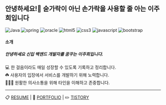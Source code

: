 ## 안녕하세요!👋 숟가락이 아닌 손가락을 사용할 줄 아는 이주희입니다

![Java](https://img.shields.io/badge/Java-007396.svg?&style=for-the-badge&logo=Java&logoColor=white) ![spring](https://img.shields.io/badge/spring-6DB33F.svg?&style=for-the-badge&logo=spring&logoColor=white) ![oracle](https://img.shields.io/badge/oracle-F80000.svg?&style=for-the-badge&logo=oracle&logoColor=white) ![html5](https://img.shields.io/badge/html5-E34F26.svg?&style=for-the-badge&logo=html5&logoColor=white) ![css3](https://img.shields.io/badge/css3-1572B6.svg?&style=for-the-badge&logo=css3&logoColor=white) ![javascript](https://img.shields.io/badge/javascript-F7DF1E.svg?&style=for-the-badge&logo=javascript&logoColor=white) ![bootstrap](https://img.shields.io/badge/bootstrap-7952B3.svg?&style=for-the-badge&logo=bootstrap&logoColor=white)

#### 소개 
##### 안녕하세요 신입 백엔드 개발자를 꿈꾸는 이주희입니다.


💻 한 걸음이라도 매일 성장할 수 있도록 기록하고 정리합니다.  
☘️ 사용자의 입장에서 서비스를 개발하기 위해 노력합니다.  
🧑‍🤝‍🧑 원활한 의사소통을 위해 타인을 이해하고 존중합니다.  

-----

📋 [RESUME](https://google.com, "google link") | 🌱 [PORTFOLIO](https://2dewi.tistory.com/ "tistory link") | ✏️ [TISTORY](https://2dewi.tistory.com/ "tistory link")



<!--
**zoodew/zoodew** is a ✨ _special_ ✨ repository because its `README.md` (this file) appears on your GitHub profile.

Here are some ideas to get you started:

- 🔭 I’m currently working on ...
- 🌱 I’m currently learning ...
- 👯 I’m looking to collaborate on ...
- 🤔 I’m looking for help with ...
- 💬 Ask me about ...
- 📫 How to reach me: ...
- 😄 Pronouns: ...
- ⚡ Fun fact: ...
-->

